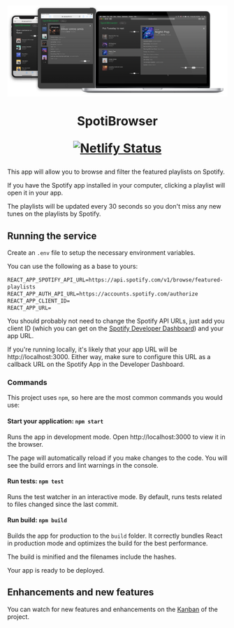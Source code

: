 <p align="center">
  <img src="screenshot.png" alt="SpotiBrowser running on a smart phone, tablet and laptop" width="600" align="center" />
</p>

<h1 align="center">
  SpotiBrowser
  
  [![Netlify Status](https://api.netlify.com/api/v1/badges/70fa95c0-60ff-4894-b154-6724da1e7fe4/deploy-status)](https://app.netlify.com/sites/spotibrowser/deploys)
  
</h1>

This app will allow you to browse and filter the featured playlists on Spotify.

If you have the Spotify app installed in your computer, clicking a playlist will open it in your app.

The playlists will be updated every 30 seconds so you don't miss any new tunes on the playlists by Spotify.

## Running the service

Create an `.env` file to setup the necessary environment variables.

You can use the following as a base to yours:

```
REACT_APP_SPOTIFY_API_URL=https://api.spotify.com/v1/browse/featured-playlists
REACT_APP_AUTH_API_URL=https://accounts.spotify.com/authorize
REACT_APP_CLIENT_ID=
REACT_APP_URL=
```

You should probably not need to change the Spotify API URLs, just add you client ID (which you can get on the [Spotify Developer Dashboard](https://developer.spotify.com/dashboard/login)) and your app URL.

If you're running locally, it's likely that your app URL will be http://localhost:3000. Either way, make sure to configure this URL as a callback URL on the Spotify App in the Developer Dashboard.

### Commands

This project uses `npm`, so here are the most common commands you would use:

#### Start your application: `npm start`

Runs the app in development mode.
Open http://localhost:3000 to view it in the browser.

The page will automatically reload if you make changes to the code.
You will see the build errors and lint warnings in the console.

#### Run tests: `npm test`

Runs the test watcher in an interactive mode.
By default, runs tests related to files changed since the last commit.

#### Run build: `npm build`

Builds the app for production to the `build` folder.
It correctly bundles React in production mode and optimizes the build for the best performance.

The build is minified and the filenames include the hashes.

Your app is ready to be deployed.

## Enhancements and new features

You can watch for new features and enhancements on the [Kanban](https://github.com/yagoag/spotify-featured-browser/projects/1) of the project.
